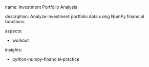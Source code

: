 name: Investment Portfolio Analysis

description: Analyze investment portfolio data using NumPy financial functions.

aspects:
  - workout

insights:
  - python-numpy-financial-practice
